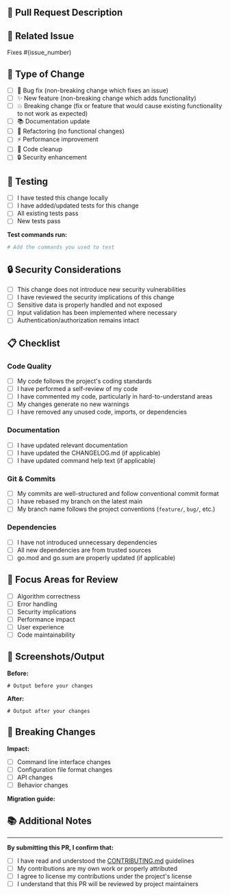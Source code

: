 ## 📝 Pull Request Description

<!-- Provide a brief description of the changes -->

## 🔗 Related Issue

<!-- Link to the issue this PR addresses -->
Fixes #(issue_number)

## 🧪 Type of Change

<!-- Mark the relevant option with an "x" -->

- [ ] 🐛 Bug fix (non-breaking change which fixes an issue)
- [ ] ✨ New feature (non-breaking change which adds functionality)
- [ ] 💥 Breaking change (fix or feature that would cause existing functionality to not work as expected)
- [ ] 📚 Documentation update
- [ ] 🔧 Refactoring (no functional changes)
- [ ] ⚡ Performance improvement
- [ ] 🧹 Code cleanup
- [ ] 🔒 Security enhancement

## 🧪 Testing

<!-- Describe how you tested your changes -->

- [ ] I have tested this change locally
- [ ] I have added/updated tests for this change
- [ ] All existing tests pass
- [ ] New tests pass

**Test commands run:**
```bash
# Add the commands you used to test
```

## 🔒 Security Considerations

<!-- Address any security implications -->

- [ ] This change does not introduce new security vulnerabilities
- [ ] I have reviewed the security implications of this change
- [ ] Sensitive data is properly handled and not exposed
- [ ] Input validation has been implemented where necessary
- [ ] Authentication/authorization remains intact

## 📋 Checklist

<!-- Ensure you've completed all relevant items -->

### Code Quality
- [ ] My code follows the project's coding standards
- [ ] I have performed a self-review of my code
- [ ] I have commented my code, particularly in hard-to-understand areas
- [ ] My changes generate no new warnings
- [ ] I have removed any unused code, imports, or dependencies

### Documentation
- [ ] I have updated relevant documentation
- [ ] I have updated the CHANGELOG.md (if applicable)
- [ ] I have updated command help text (if applicable)

### Git & Commits
- [ ] My commits are well-structured and follow conventional commit format
- [ ] I have rebased my branch on the latest main
- [ ] My branch name follows the project conventions (`feature/`, `bug/`, etc.)

### Dependencies
- [ ] I have not introduced unnecessary dependencies
- [ ] All new dependencies are from trusted sources
- [ ] go.mod and go.sum are properly updated (if applicable)

## 🎯 Focus Areas for Review

<!-- Help reviewers focus on specific areas -->

- [ ] Algorithm correctness
- [ ] Error handling
- [ ] Security implications
- [ ] Performance impact
- [ ] User experience
- [ ] Code maintainability

## 📸 Screenshots/Output

<!-- If applicable, add screenshots or command output -->

**Before:**
```
# Output before your changes
```

**After:**
```
# Output after your changes
```

## 🔄 Breaking Changes

<!-- If this is a breaking change, describe the impact and migration path -->

**Impact:**
- [ ] Command line interface changes
- [ ] Configuration file format changes
- [ ] API changes
- [ ] Behavior changes

**Migration guide:**
<!-- Describe how users should adapt to the changes -->

## 📚 Additional Notes

<!-- Any additional information for reviewers -->

---

**By submitting this PR, I confirm that:**
- [ ] I have read and understood the [CONTRIBUTING.md](../CONTRIBUTING.md) guidelines
- [ ] My contributions are my own work or properly attributed
- [ ] I agree to license my contributions under the project's license
- [ ] I understand that this PR will be reviewed by project maintainers 